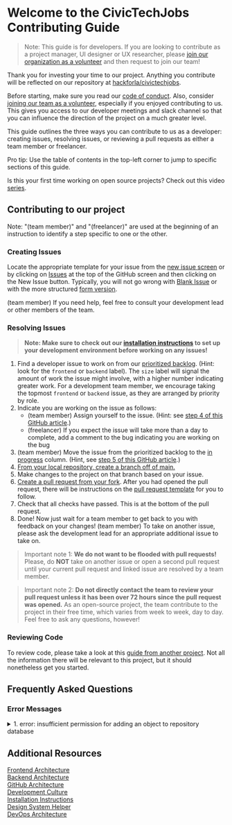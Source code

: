 # Welcome to the CivicTechJobs Contributing Guide

> Note: This guide is for developers. If you are looking to contribute as a project manager, UI designer or UX researcher, please [join our organization as a volunteer](https://github.com/hackforla/CivicTechJobs/wiki/Joining-the-Team) and then request to join our team!

Thank you for investing your time to our project. Anything you contribute will be reflected on our repository at [hackforla/civictechjobs](https://github.com/hackforla/CivicTechJobs).

Before starting, make sure you read our [code of conduct](https://github.com/hackforla/codeofconduct). Also, consider [joining our team as a volunteer](https://github.com/hackforla/CivicTechJobs/wiki/Joining-the-Team), especially if you enjoyed contributing to us. This gives you access to our developer meetings and slack channel so that you can influence the direction of the project on a much greater level.

This guide outlines the three ways you can contribute to us as a developer: creating issues, resolving issues, or reviewing a pull requests as either a team member or freelancer.

Pro tip: Use the table of contents in the top-left corner to jump to specific sections of this guide.

Is this your first time working on open source projects? Check out this video [series](https://app.egghead.io/playlists/how-to-contribute-to-an-open-source-project-on-github).

## Contributing to our project

Note: "(team member)" and "(freelancer)" are used at the beginning of an instruction to identify a step specific to one or the other.

### Creating Issues

Locate the appropriate template for your issue from the [new issue screen](https://github.com/hackforla/CivicTechJobs/issues/new/choose) or by clicking on [Issues](https://github.com/hackforla/CivicTechJobs/issues) at the top of the GitHub screen and then clicking on the New Issue button.  Typically, you will not go wrong with [Blank Issue](https://github.com/hackforla/CivicTechJobs/issues/new?assignees=&labels=&template=blank-issue.md&title=) or with the more structured [form version](https://github.com/hackforla/CivicTechJobs/issues/new?assignees=&labels=&template=blank-issue-form.yml). 

(team member) If you need help, feel free to consult your development lead or other members of the team. 

### Resolving Issues

> **Note: Make sure to check out our [installation instructions](https://hackforla.github.io/CivicTechJobs/developer/installation/) to set up your development environment before working on any issues!**

1. Find a developer issue to work on from our [prioritized backlog](https://github.com/hackforla/CivicTechJobs/projects/1#column-10928271). (Hint: look for the `frontend` or `backend` label). The `size` label will signal the amount of work the issue might involve, with a higher number indicating greater work. For a development team member, we encourage taking the topmost `frontend` or `backend` issue, as they are arranged by priority by role.
2. Indicate you are working on the issue as follows:
   - (team member) Assign yourself to the issue. (Hint: see [step 4 of this GitHub article](https://docs.github.com/en/issues/tracking-your-work-with-issues/assigning-issues-and-pull-requests-to-other-github-users#assigning-an-individual-issue-or-pull-request).)
   - (freelancer) If you expect the issue will take more than a day to complete, add a comment to the bug indicating you are working on the bug 
3. (team member) Move the issue from the prioritized backlog to the [in progress](https://github.com/hackforla/CivicTechJobs/projects/1#column-10928272) column. (Hint, see [step 5 of this GitHub article](https://docs.github.com/en/issues/organizing-your-work-with-project-boards/tracking-work-with-project-boards/adding-issues-and-pull-requests-to-a-project-board#adding-issues-and-pull-requests-to-a-project-board-from-the-sidebar).)
4. [From your local repository, create a branch off of main.](https://git-scm.com/book/en/v2/Git-Branching-Branches-in-a-Nutshell)
5. Make changes to the project on that branch based on your issue.
6. [Create a pull request from your fork](https://docs.github.com/en/pull-requests/collaborating-with-pull-requests/proposing-changes-to-your-work-with-pull-requests/creating-a-pull-request-from-a-fork). After you had opened the pull request, there will be instructions on the [pull request template](https://github.com/hackforla/CivicTechJobs/blob/main/.github/pull_request_template.md?plain=1) for you to follow.
7. Check that all checks have passed.  This is at the bottom of the pull request.
8. Done! Now just wait for a team member to get back to you with feedback on your changes!  (team member) To take on another issue, please ask the development lead for an appropriate additional issue to take on.

> Important note 1: **We do not want to be flooded with pull requests!** Please, do **NOT** take on another issue or open a second pull request until your current pull request and linked issue are resolved by a team member. 

> Important note 2: **Do not directly contact the team to review your pull request unless it has been over 72 hours since the pull request was opened.** As an open-source project, the team contribute to the project in their free time, which varies from week to week, day to day. Feel free to ask any questions, however!

### Reviewing Code

To review code, please take a look at this [guide from another project](https://github.com/hackforla/website/wiki/How-to-Review-Pull-Requests). Not all the information there will be relevant to this project, but it should nonetheless get you started.

## Frequently Asked Questions

### Error Messages

<details>
<summary>1. error: insufficient permission for adding an object to repository database </summary>
<br>
You must have created a new file, through Docker. Since this file "belongs" to the container, you need to transfer permission by running, <code>sudo chown -R $USER:$USER .</code>. (See <a href='https://docs.docker.com/samples/django/#create-a-django-project'>step 3</a> for more info.)
<br>
</details>

## Additional Resources

[Frontend Architecture](https://hackforla.github.io/CivicTechJobs/developer/frontend/)<br>
[Backend Architecture](https://hackforla.github.io/CivicTechJobs/developer/backend/)<br>
[GitHub Architecture](https://hackforla.github.io/CivicTechJobs/developer/github/)<br>
[Development Culture](https://hackforla.github.io/CivicTechJobs/developer/development-culture/)<br>
[Installation Instructions](https://hackforla.github.io/CivicTechJobs/developer/installation/)<br>
[Design System Helper](https://hackforla.github.io/CivicTechJobs/developer/design-system/)<br>
[DevOps Architecture](https://hackforla.github.io/CivicTechJobs/developer/devops/)<br>
